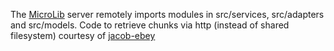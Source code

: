 

The [MicroLib](https://github.com/tysonrm/microlib) server remotely imports modules in src/services, src/adapters and src/models. Code to retrieve chunks via http (instead of shared filesystem) courtesy of [jacob-ebey](https://github.com/jacob-ebey)
